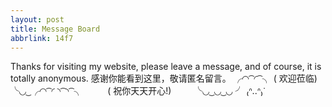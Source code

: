 ```yaml
---
layout: post
title: Message Board
abbrlink: 14f7
---
```

Thanks for visiting my website, please leave a message, and of course, it is totally anonymous.
感谢你能看到这里，敬请匿名留言。
╭◜◝ ͡ ◜ ͡ ╮
( 欢迎莅临)
╰◟◞ ͜ ╭◜◝ ͡ ◜ ◝ ͡ ◝ ͡ ╮
　 　 ( 祝你天天开心!)
　　 ╰◟◞ ͜ ◟◞ ͜ ◟◞ ╯
₍ᐢ..ᐢ₎ᐝ